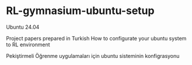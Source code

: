 # RL-gymnasium-ubuntu-setup
Ubuntu 24.04

Project papers prepared in Turkish
How to configurate your ubuntu system to RL environment

Pekiştirmeli Öğrenme uygulamaları için ubuntu sisteminin konfigrasyonu
